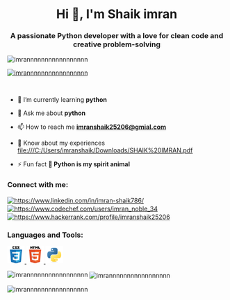 <h1 align="center">Hi 👋, I'm Shaik imran</h1>
<h3 align="center">A passionate Python developer with a love for clean code and creative problem-solving</h3>

<p align="left"> <img src="https://komarev.com/ghpvc/?username=imrannnnnnnnnnnnnnnnn&label=Profile%20views&color=0e75b6&style=flat" alt="imrannnnnnnnnnnnnnnnn" /> </p>

<p align="left"> <a href="https://github.com/ryo-ma/github-profile-trophy"><img src="https://github-profile-trophy.vercel.app/?username=imrannnnnnnnnnnnnnnnn" alt="imrannnnnnnnnnnnnnnnn" /></a> </p>

<p align="left"> <a href="https://twitter.com/" target="blank"><img src="https://img.shields.io/twitter/follow/?logo=twitter&style=for-the-badge" alt="" /></a> </p>

- 🌱 I’m currently learning **python**

- 💬 Ask me about **python**

- 📫 How to reach me **imranshaik25206@gmial.com**

- 📄 Know about my experiences [file:///C:/Users/imranshaik/Downloads/SHAIK%20IMRAN.pdf](file:///C:/Users/imranshaik/Downloads/SHAIK%20IMRAN.pdf)

- ⚡ Fun fact **🐍 Python is my spirit animal**

<h3 align="left">Connect with me:</h3>
<p align="left">
<a href="https://linkedin.com/in/https://www.linkedin.com/in/imran-shaik786/" target="blank"><img align="center" src="https://raw.githubusercontent.com/rahuldkjain/github-profile-readme-generator/master/src/images/icons/Social/linked-in-alt.svg" alt="https://www.linkedin.com/in/imran-shaik786/" height="30" width="40" /></a>
<a href="https://www.codechef.com/users/https://www.codechef.com/users/imran_noble_34" target="blank"><img align="center" src="https://cdn.jsdelivr.net/npm/simple-icons@3.1.0/icons/codechef.svg" alt="https://www.codechef.com/users/imran_noble_34" height="30" width="40" /></a>
<a href="https://www.hackerrank.com/https://www.hackerrank.com/profile/imranshaik25206" target="blank"><img align="center" src="https://raw.githubusercontent.com/rahuldkjain/github-profile-readme-generator/master/src/images/icons/Social/hackerrank.svg" alt="https://www.hackerrank.com/profile/imranshaik25206" height="30" width="40" /></a>
</p>

<h3 align="left">Languages and Tools:</h3>
<p align="left"> <a href="https://www.w3schools.com/css/" target="_blank" rel="noreferrer"> <img src="https://raw.githubusercontent.com/devicons/devicon/master/icons/css3/css3-original-wordmark.svg" alt="css3" width="40" height="40"/> </a> <a href="https://www.w3.org/html/" target="_blank" rel="noreferrer"> <img src="https://raw.githubusercontent.com/devicons/devicon/master/icons/html5/html5-original-wordmark.svg" alt="html5" width="40" height="40"/> </a> <a href="https://www.python.org" target="_blank" rel="noreferrer"> <img src="https://raw.githubusercontent.com/devicons/devicon/master/icons/python/python-original.svg" alt="python" width="40" height="40"/> </a> </p>

<p><img align="left" src="https://github-readme-stats.vercel.app/api/top-langs?username=imrannnnnnnnnnnnnnnnn&show_icons=true&locale=en&layout=compact" alt="imrannnnnnnnnnnnnnnnn" /></p>

<p>&nbsp;<img align="center" src="https://github-readme-stats.vercel.app/api?username=imrannnnnnnnnnnnnnnnn&show_icons=true&locale=en" alt="imrannnnnnnnnnnnnnnnn" /></p>

<p><img align="center" src="https://github-readme-streak-stats.herokuapp.com/?user=imrannnnnnnnnnnnnnnnn&" alt="imrannnnnnnnnnnnnnnnn" /></p>
